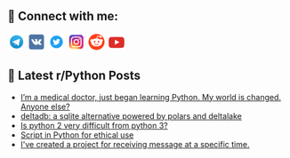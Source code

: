 ## 🔎 Connect with me:
[<img src="https://github.com/bullbesh/bullbesh/blob/main/images/Telegram.png" width="32" height="32" />](https://t.me/bullbesh)
[<img src="https://github.com/bullbesh/bullbesh/blob/main/images/VK.png" width="32" height="32" />](https://vk.com/bullbesh)
[<img src="https://github.com/bullbesh/bullbesh/blob/main/images/Twitter.png" width="32" height="32" />](https://twitter.com/bullbesh1)
[<img src="https://github.com/bullbesh/bullbesh/blob/main/images/Instagram.png" width="32" height="32" />](https://www.instagram.com/bullbesh)
[<img src="https://github.com/bullbesh/bullbesh/blob/main/images/Reddit.png" width="32" height="32" />](https://www.reddit.com/user/bullbesh)
[<img src="https://github.com/bullbesh/bullbesh/blob/main/images/YouTube.png" width="32" height="32" />](https://www.youtube.com/channel/UCtfjRs6uzgq5mfm8S06WTcg)

## 📕 Latest r/Python Posts
<!-- BLOG-POST-LIST:START -->
- [I’m a medical doctor, just began learning Python. My world is changed. Anyone else?](https://www.reddit.com/r/Python/comments/1eqm7he/im_a_medical_doctor_just_began_learning_python_my/)
- [deltadb: a sqlite alternative powered by polars and deltalake](https://www.reddit.com/r/Python/comments/1eqlgvw/deltadb_a_sqlite_alternative_powered_by_polars/)
- [Is python 2 very difficult from python 3?](https://www.reddit.com/r/Python/comments/1eqjuqj/is_python_2_very_difficult_from_python_3/)
- [Script in Python for ethical use](https://www.reddit.com/r/Python/comments/1eqjhib/script_in_python_for_ethical_use/)
- [I&#39;ve created a project for receiving message at a specific time.](https://www.reddit.com/r/Python/comments/1eqi8r1/ive_created_a_project_for_receiving_message_at_a/)
<!-- BLOG-POST-LIST:END -->
